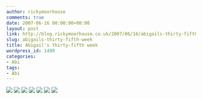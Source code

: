 ```yaml
---
author: rickymoorhouse
comments: true
date: 2007-06-16 00:00:00+00:00
layout: post
link: http://blog.rickymoorhouse.co.uk/2007/06/16/abigails-thirty-fifth-week/
slug: abigails-thirty-fifth-week
title: Abigail's thirty-fifth week
wordpress_id: 1499
categories:
- Abi
tags:
- Abi
---
```



[![ ](http://samespirit.net/ricky/images/365/2007-06-03a.png)](http://samespirit.net/ricky/images/365/big/2007-06-03a.jpg)
[![ ](http://samespirit.net/ricky/images/365/2007-06-03b.png)](http://samespirit.net/ricky/images/365/big/2007-06-03b.jpg)
[![ ](http://samespirit.net/ricky/images/365/2007-06-03c.png)](http://samespirit.net/ricky/images/365/big/2007-06-03c.jpg)
[![ ](http://samespirit.net/ricky/images/365/2007-06-03d.png)](http://samespirit.net/ricky/images/365/big/2007-06-03d.jpg)
[![ ](http://samespirit.net/ricky/images/365/2007-06-03e.png)](http://samespirit.net/ricky/images/365/big/2007-06-03e.jpg)
[![ ](http://samespirit.net/ricky/images/365/2007-06-03f.png)](http://samespirit.net/ricky/images/365/big/2007-06-03f.jpg)
[![ ](http://samespirit.net/ricky/images/365/2007-06-03g.png)](http://samespirit.net/ricky/images/365/big/2007-06-03g.jpg)

